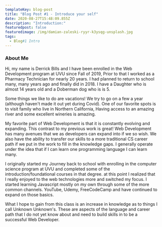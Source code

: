 ```yaml
---
templateKey: blog-post
title: "Blog Post #1 - Introduce your self"
date: 2020-08-27T15:48:09.855Z
description: "Introduction:"
featuredpost: false
featuredimage: /img/damian-zaleski-ryyr-k3ysqg-unsplash.jpg
tags:
  - Blog#1 Intro
---
```

### About Me

Hi, my name is Derrick Bills and I have been enrolled in the Web Development program at UVU since Fall of 2019, Prior to that I worked as a Pharmacy Technician for nearly 20 years. I had planned to return to school many, many years ago and finally did in 2018. I have a Daughter who is almost 14 years old and a Doberman dog who is is 5. 

Some things we like to do are vacations! We try to go on a few a year (although haven't made it out yet during Covid). One of our favorite spots is to visit family who live in Northern California, Having access to an amazing river and some excellent wineries is amazing. 

My favorite part of Web Development is that it is constantly evolving and expanding. This contrast to my previous work is great! Web Development has many avenues that we as developers can expand into if we so wish. We also have the ability to transfer our skills to a more traditional CS career path if we put in the work to fill in the knowledge gaps. I generally operate under the idea that if I can learn one programming language I can learn many.

I originally started my Journey back to school with enrolling in the computer science program at UVU and completed some of the introduction/foundational courses in that degree. at this point I realized that I really enjoyed to the web technologies more and switched my focus. I started learning Javascript mostly on my own through some of the more common channels. YouTube, Udemy, FreeCodeCamp and have continued to expand on those basics. 

What I hope to gain from this class is an increase in knowledge as to things I call Unknown Unknown's. These are aspects of the language and career path that I do not yet know about and need to build skills in to be a successful Web Developer.